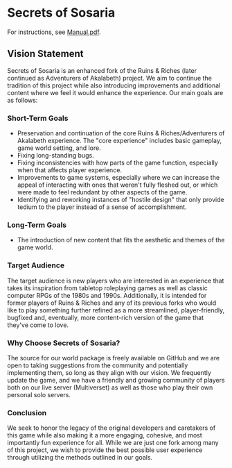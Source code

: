 # Secrets of Sosaria

For instructions, see [Manual.pdf](Manual.pdf).

## Vision Statement

Secrets of Sosaria is an enhanced fork of the Ruins & Riches (later continued
as Adventurers of Akalabeth) project. We aim to continue the tradition of this
project while also introducing improvements and additional content where we
feel it would enhance the experience. Our main goals are as follows:

### Short-Term Goals

- Preservation and continuation of the core Ruins & Riches/Adventurers of
  Akalabeth experience. The "core experience" includes basic gameplay, game
  world setting, and lore.
- Fixing long-standing bugs.
- Fixing inconsistencies with how parts of the game function, especially when
  that affects player experience.
- Improvements to game systems, especially where we can increase the appeal of
  interacting with ones that weren't fully fleshed out, or which were made to
  feel redundant by other aspects of the game.
- Identifying and reworking instances of "hostile design" that only provide
  tedium to the player instead of a sense of accomplishment.

### Long-Term Goals

- The introduction of new content that fits the aesthetic and themes of the
  game world.

### Target Audience

The target audience is new players who are interested in an experience that
takes its inspiration from tabletop roleplaying games as well as classic
computer RPGs of the 1980s and 1990s. Additionally, it is intended for former
players of Ruins & Riches and any of its previous forks who would like to play
something further refined as a more streamlined, player-friendly, bugfixed and,
eventually, more content-rich version of the game that they've come to love.

### Why Choose Secrets of Sosaria?

The source for our world package is freely available on GitHub and we are open
to taking suggestions from the community and potentially implementing them, so
long as they align with our vision. We frequently update the game, and we have
a friendly and growing community of players both on our live server
(Multiverset) as well as those who play their own personal solo servers.

### Conclusion

We seek to honor the legacy of the original developers and caretakers of this
game while also making it a more engaging, cohesive, and most importantly fun
experience for all. While we are just one fork among many of this project, we
wish to provide the best possible user experience through utilizing the methods
outlined in our goals.
